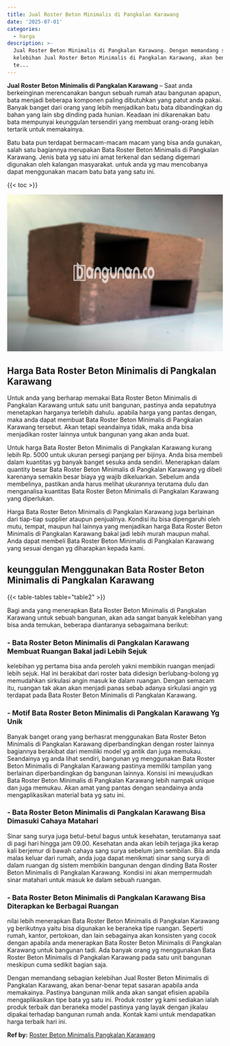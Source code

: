 ```yaml
---
title: Jual Roster Beton Minimalis di Pangkalan Karawang
date: '2025-07-01'
categories:
  - harga
description: >-
  Jual Roster Beton Minimalis di Pangkalan Karawang. Dengan memandang sebagian
  kelebihan Jual Roster Beton Minimalis di Pangkalan Karawang, akan benar-benar
  te...
---
```


**Jual Roster Beton Minimalis di Pangkalan Karawang** – Saat anda berkeinginan merencanakan bangun sebuah rumah atau bangunan apapun, bata menjadi beberapa komponen paling dibutuhkan yang patut anda pakai. Banyak banget dari orang yang lebih menjadikan batu bata dibandingkan dg bahan yang lain sbg dinding pada hunian. Keadaan ini dikarenakan batu bata mempunyai keunggulan tersendiri yang membuat orang-orang lebih tertarik untuk memakainya.

Batu bata pun terdapat bermacam-macam macam yang bisa anda gunakan, salah satu bagiannya merupakan Bata Roster Beton Minimalis di Pangkalan Karawang. Jenis bata yg satu ini amat terkenal dan sedang digemari digunakan oleh kalangan masyarakat. untuk anda yg mau mencobanya dapat menggunakan macam batu bata yang satu ini.

{{< toc >}}

![Jual Roster Beton Minimalis di Pangkalan Karawang](/images/bata-roster-minimalis-29.png)

## Harga Bata Roster Beton Minimalis di Pangkalan Karawang

Untuk anda yang berharap memakai Bata Roster Beton Minimalis di Pangkalan Karawang untuk satu unit bangunan, pastinya anda sepatutnya menetapkan harganya terlebih dahulu. apabila harga yang pantas dengan, maka anda dapat membuat Bata Roster Beton Minimalis di Pangkalan Karawang tersebut. Akan tetapi seandainya tidak, maka anda bisa menjadikan roster lainnya untuk bangunan yang akan anda buat.

Untuk harga Bata Roster Beton Minimalis di Pangkalan Karawang kurang lebih Rp. 5000 untuk ukuran persegi panjang per bijinya. Anda bisa membeli dalam kuantitas yg banyak banget sesuka anda sendiri. Menerapkan dalam quantity besar Bata Roster Beton Minimalis di Pangkalan Karawang yg dibeli karenanya semakin besar biaya yg wajib dikeluarkan. Sebelum anda membelinya, pastikan anda harus melihat ukurannya terutama dulu dan menganalisa kuantitas Bata Roster Beton Minimalis di Pangkalan Karawang yang diperlukan.

Harga Bata Roster Beton Minimalis di Pangkalan Karawang juga berlainan dari tiap-tiap supplier ataupun penjualnya. Kondisi itu bisa dipengaruhi oleh mutu, tempat, maupun hal lainnya yang menjadikan harga Bata Roster Beton Minimalis di Pangkalan Karawang bakal jadi lebih murah maupun mahal. Anda dapat membeli Bata Roster Beton Minimalis di Pangkalan Karawang yang sesuai dengan yg diharapkan kepada kami.

## keunggulan Menggunakan Bata Roster Beton Minimalis di Pangkalan Karawang

{{< table-tables table="table2" >}}

Bagi anda yang menerapkan Bata Roster Beton Minimalis di Pangkalan Karawang untuk sebuah bangunan, akan ada sangat banyak kelebihan yang bisa anda temukan, beberapa diantaranya sebagaimana berikut:

### \- Bata Roster Beton Minimalis di Pangkalan Karawang Membuat Ruangan Bakal jadi Lebih Sejuk

kelebihan yg pertama bisa anda peroleh yakni membikin ruangan menjadi lebih sejuk. Hal ini berakibat dari roster bata didesign berlubang-bolong yg memudahkan sirkulasi angin masuk ke dalam ruangan. Dengan semacam itu, ruangan tak akan akan menjadi panas sebab adanya sirkulasi angin yg terdapat pada Bata Roster Beton Minimalis di Pangkalan Karawang.

### \- Motif Bata Roster Beton Minimalis di Pangkalan Karawang Yg Unik

Banyak banget orang yang berhasrat menggunakan Bata Roster Beton Minimalis di Pangkalan Karawang diperbandingkan dengan roster lainnya bagiannya berakibat dari memiliki model yg antik dan juga memukau. Seandainya yg anda lihat sendiri, bangunan yg menggunakan Bata Roster Beton Minimalis di Pangkalan Karawang pastinya memiliki tampilan yang berlainan diperbandingkan dg bangunan lainnya. Konsisi ini mewujudkan Bata Roster Beton Minimalis di Pangkalan Karawang lebih nampak unique dan juga memukau. Akan amat yang pantas dengan seandainya anda mengaplikasikan material bata yg satu ini.

### \- Bata Roster Beton Minimalis di Pangkalan Karawang Bisa Dimasuki Cahaya Matahari

Sinar sang surya juga betul-betul bagus untuk kesehatan, terutamanya saat di pagi hari hingga jam 09.00. Kesehatan anda akan lebih terjaga jika kerap kali berjemur di bawah cahaya sang surya sebelum jam sembilan. Bila anda malas keluar dari rumah, anda juga dapat menikmati sinar sang surya di dalam ruangan dg sistem membikin bangunan dengan dinding Bata Roster Beton Minimalis di Pangkalan Karawang. Kondisi ini akan mempermudah sinar matahari untuk masuk ke dalam sebuah ruangan.

### \- Bata Roster Beton Minimalis di Pangkalan Karawang Bisa Diterapkan ke Berbagai Ruangan

nilai lebih menerapkan Bata Roster Beton Minimalis di Pangkalan Karawang yg berikutnya yaitu bisa digunakan ke beraneka tipe ruangan. Seperti rumah, kantor, pertokoan, dan lain sebagainya akan konsisten yang cocok dengan apabila anda menerapkan Bata Roster Beton Minimalis di Pangkalan Karawang untuk bangunan tadi. Ada banyak orang yg menggunakan Bata Roster Beton Minimalis di Pangkalan Karawang pada satu unit bangunan meskipun cuma sedikit bagian saja.

Dengan memandang sebagian kelebihan Jual Roster Beton Minimalis di Pangkalan Karawang, akan benar-benar tepat sasaran apabila anda memakainya. Pastinya bangunan milik anda akan sangat efisien apabila mengaplikasikan tipe bata yg satu ini. Produk roster yg kami sediakan ialah produk terbaik dan beraneka model pastinya yang layak dengan jikalau dipakai terhadap bangunan rumah anda. Kontak kami untuk mendapatkan harga terbaik hari ini.

**Ref by:** [Roster Beton Minimalis Pangkalan Karawang](https://id.wikipedia.org/wiki/Roster)
